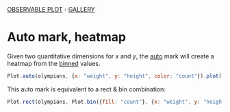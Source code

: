 <div style="color: grey; font: 13px/25.5px var(--sans-serif); text-transform: uppercase;"><h1 style="display: none;">Plot: Auto mark, heatmap</h1><a href="/plot">Observable Plot</a> › <a href="/@observablehq/plot-gallery">Gallery</a></div>

# Auto mark, heatmap

Given two quantitative dimensions for *x* and *y*, the [auto](https://observablehq.com/plot/marks/auto) mark will create a heatmap from the [binned](https://observablehq.com/plot/transforms/bin) values.

```js echo
Plot.auto(olympians, {x: "weight", y: "height", color: "count"}).plot()
```

This auto mark is equivalent to a rect & bin combination:

```js echo
Plot.rect(olympians, Plot.bin({fill: "count"}, {x: "weight", y: "height"})).plot()
```
